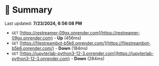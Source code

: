 # 📖 Summary
Last updated: **7/23/2024, 6:56:08 PM**

- `GET` [https://restreamer-09gx.onrender.com](https://restreamer-09gx.onrender.com) - **Up** (456ms)
- `GET` [https://filestreambot-b5k6.onrender.com/](https://filestreambot-b5k6.onrender.com/) - **Down** (184ms)
- `GET` [https://jupyterlab-python3-12-3.onrender.com](https://jupyterlab-python3-12-3.onrender.com) - **Down** (284ms)
